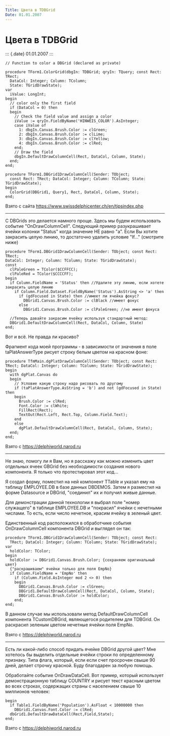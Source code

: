 ```yaml
---
Title: Цвета в TDBGrid
Date: 01.01.2007
---
```



Цвета в TDBGrid
===============

::: {.date}
01.01.2007
:::

    // Function to color a DBGrid (declared as private)
     
    procedure TForm1.ColorGrid(dbgIn: TDBGrid; qryIn: TQuery; const Rect: TRect;
      DataCol: Integer; Column: TColumn;
      State: TGridDrawState);
    var 
      iValue: LongInt;
    begin
      // color only the first field
      if (DataCol = 0) then
      begin
        // Check the field value and assign a color
        iValue := qryIn.FieldByName('HINWEIS_COLOR').AsInteger;
        case iValue of
          1: dbgIn.Canvas.Brush.Color := clGreen;
          2: dbgIn.Canvas.Brush.Color := clLime;
          3: dbgIn.Canvas.Brush.Color := clYellow;
          4: dbgIn.Canvas.Brush.Color := clRed;
        end;
        // Draw the field
        dbgIn.DefaultDrawColumnCell(Rect, DataCol, Column, State);
      end;
    end;
     
    procedure TForm1.DBGrid1DrawColumnCell(Sender: TObject;
      const Rect: TRect; DataCol: Integer; Column: TColumn; State: TGridDrawState);
    begin
      ColorGrid(DBGrid1, Query1, Rect, DataCol, Column, State);
    end;

Взято с сайта <https://www.swissdelphicenter.ch/en/tipsindex.php>

 

------------------------------------------------------------------------

С DBGrids это делается намного проще. Здесь мы будем использовать
событие "OnDrawColumnCell". Следующий пример разукрашивает ячейки
колонки "Status" когда значение НЕ равно "a". Если Вы хотите
закрасить целую линию, то достаточно удалить условие "If..."
(смотрите ниже)

    procedure TForm1.DBGrid1DrawColumnCell(Sender: TObject; const Rect: TRect;
    DataCol: Integer; Column: TColumn; State: TGridDrawState);
    const
      clPaleGreen = TColor($CCFFCC);
      clPaleRed = TColor($CCCCFF);
    begin
      if Column.FieldName = 'Status' then //Удалите эту линию, если хотете закрасить целую линию
        if Column.Field.Dataset.FieldByName('Status').AsString <> 'a' then
          if (gdFocused in State) then //имеет ли ячейка фокус?
            DBGrid1.Сanvas.Brush.Color := clBlack //имеет фокус
          else
            DBGrid1.Сanvas.Brush.Color := clPaleGreen; //не имеет фокуса
     
      //Теперь давайте закрасим ячейку используя стандартный метод:
      DBGrid1.DefaultDrawColumnCell(Rect, DataCol, Column, State)
    end;

Вот и всё. Не правда ли красиво?

Фрагмент кода моей программы - в зависимости от значения в поле
taPlatAnswerType рисует строку белым цветом на красном фоне:

    procedure TfmMain.dgPlatDrawColumnCell(Sender: TObject; const Rect:
    TRect; DataCol: Integer; Column: TColumn; State: TGridDrawState);
    begin
      with dgPlat.Canvas do
      begin
        // Условие какую строку надо рисовать по другому
        if (taPlatAnswerType.AsString = 'b') and not (gdFocused in State) then
        begin
          Brush.Color := clRed;
          Font.Color := clWhite;
          FillRect(Rect);
          TextOut(Rect.Left, Rect.Top, Column.Field.Text);
        end
        else
          dgPlat.DefaultDrawColumnCell(Rect, DataCol, Column, State);
      end;
    end;

Взято с <https://delphiworld.narod.ru>

------------------------------------------------------------------------

Не знаю, помогу ли я Вам, но я расскажу как можно изменить цвет
отдельных ячеек GBGrid без необходимости создания нового компонента. Я
только что протестировал этот код...

Я создал форму, поместил на ней компонент TTable и указал ему на таблицу
EMPLOYEE.DB в базе данных DBDEMOS. Затем я разместил на форме Datasource
и DBGrid, "соединил" их и получил живые данные.

Для демонстрации данной технологии я выбрал поле "номер служащего" в
таблице EMPLOYEE.DB и "покрасил" ячейки с нечетными числами. То есть,
если число нечетное, красим ячейку в зеленый цвет.

Единственный код расположился в обработчике события OnDrawColumnCell
компонента DBGrid и выглядел он так:

    procedure TForm1.DBGrid1DrawColumnCell(Sender: TObject; const Rect:
      TRect; DataCol: Integer; Column: TColumn; State: TGridDrawState);
    var
      holdColor: TColor;
    begin
      holdColor := DBGrid1.Canvas.Brush.Color; {сохраняем оригинальный цвет}
      {"раскрашиваем" ячейки только для поля EmpNo}
      if Column.FieldName = 'EmpNo' then
        if (Column.Field.AsInteger mod 2 <> 0) then
        begin
          DBGrid1.Canvas.Brush.Color := clGreen;
          DBGrid1.DefaultDrawColumnCell(Rect, DataCol, Column, State);
          DBGrid1.Canvas.Brush.Color := holdColor;
        end;
    end;

В данном случае мы использовали метод DefaultDrawColumnCell компонента
TCustomDBGrid, являющегося родителем для TDBGrid. Он раскрасил зеленым
цветом нечетные ячейки поля EmpNo.

Взято с <https://delphiworld.narod.ru>

------------------------------------------------------------------------

Есть ли какой-либо способ придать ячейке DBGrid другой цвет? Мне
хотелось бы выделить отдельные ячейки строки по определенному признаку.
Типа флага, который, если если счет просрочен свыше 90 дней, делает
строчку красной. Буду благодарен за любую помощь.

Обработайте событие OnDrawDataCell. Вот пример, который использует
демонстрационную таблицу COUNTRY и рисует текст красным цветом во всех
строках, содержащих страны с населением свыше 10 миллионов человек:

    begin
      if Table1.FieldByName('Population').AsFloat < 10000000 then
        DBGrid1.Canvas.Font.Color := clRed;
      dbGrid1.DefaultDrawDataCell(Rect,Field,State);
    end;

Взято с <https://delphiworld.narod.ru>
